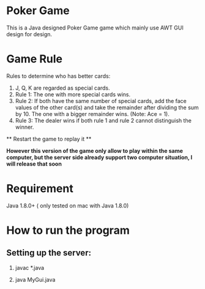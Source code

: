 # Poker Game

This is a Java designed Poker Game game which mainly use AWT GUI design for design. 

# Game Rule
Rules to determine who has better cards:
1. J, Q, K are regarded as special cards.
1. Rule 1: The one with more special cards wins.
1. Rule 2: If both have the same number of special cards, add the face values of the other card(s) and take the remainder after dividing the sum by 10. The one with a bigger remainder wins. (Note: Ace = 1).
1. Rule 3: The dealer wins if both rule 1 and rule 2 cannot distinguish the winner.

** Restart the game to replay it **

**However this version of the game only allow to play within the same computer, but the server side already support two computer situation, I will release that soon** 

# Requirement

Java 1.8.0+ ( only tested on mac with Java 1.8.0)


# How to run the program

## Setting up the server:

1. javac *.java

1. java MyGui.java

